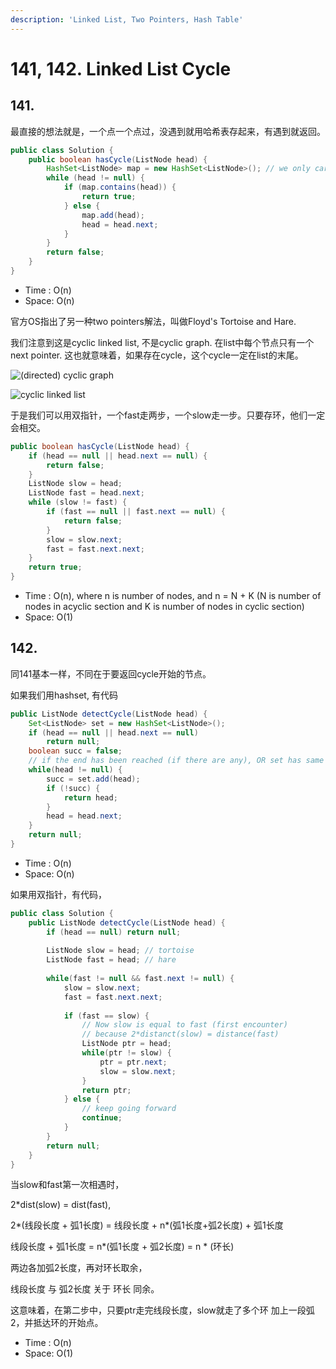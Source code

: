```yaml
---
description: 'Linked List, Two Pointers, Hash Table'
---
```


# 141, 142. Linked List Cycle

## 141.

最直接的想法就是，一个点一个点过，没遇到就用哈希表存起来，有遇到就返回。

```java
public class Solution {
    public boolean hasCycle(ListNode head) {
        HashSet<ListNode> map = new HashSet<ListNode>(); // we only care about ListNode, no key-value biz
        while (head != null) {
            if (map.contains(head)) {
                return true;
            } else {
                map.add(head);
                head = head.next;
            }
        }
        return false;
    }
}
```

* Time : O\(n\)
* Space: O\(n\)

官方OS指出了另一种two pointers解法，叫做Floyd's Tortoise and Hare. 

我们注意到这是cyclic linked list, 不是cyclic graph. 在list中每个节点只有一个next pointer. 这也就意味着，如果存在cycle，这个cycle一定在list的末尾。

![\(directed\) cyclic graph](.gitbook/assets/screenshot-2019-10-31-16.53.56.png)

![cyclic linked list](.gitbook/assets/screenshot-2019-10-31-16.54.00.png)

于是我们可以用双指针，一个fast走两步，一个slow走一步。只要存环，他们一定会相交。

```java
public boolean hasCycle(ListNode head) {
    if (head == null || head.next == null) {
        return false;
    }
    ListNode slow = head;
    ListNode fast = head.next;
    while (slow != fast) {
        if (fast == null || fast.next == null) {
            return false;
        }
        slow = slow.next;
        fast = fast.next.next;
    }
    return true;
}
```

* Time : O\(n\), where n is number of nodes, and n = N + K \(N is number of nodes in acyclic section and K is number of nodes in cyclic section\) 
* Space: O\(1\)

## 142. 

同141基本一样，不同在于要返回cycle开始的节点。

如果我们用hashset, 有代码

```java
public ListNode detectCycle(ListNode head) {
    Set<ListNode> set = new HashSet<ListNode>();
    if (head == null || head.next == null)
        return null;
    boolean succ = false;
    // if the end has been reached (if there are any), OR set has same element, terminate
    while(head != null) {
        succ = set.add(head);
        if (!succ) {
            return head;
        }
        head = head.next;
    }
    return null;
}
```

* Time : O\(n\)
* Space: O\(n\)

如果用双指针，有代码，

```java
public class Solution {
    public ListNode detectCycle(ListNode head) {
        if (head == null) return null;
        
        ListNode slow = head; // tortoise
        ListNode fast = head; // hare
        
        while(fast != null && fast.next != null) {
            slow = slow.next;
            fast = fast.next.next;
            
            if (fast == slow) {
                // Now slow is equal to fast (first encounter)
                // because 2*distanct(slow) = distance(fast)
                ListNode ptr = head;
                while(ptr != slow) {
                    ptr = ptr.next;
                    slow = slow.next;
                }
                return ptr;
            } else {
                // keep going forward
                continue;
            }
        }
        return null;
    }
}
```

当slow和fast第一次相遇时，

2\*dist\(slow\) = dist\(fast\), 

2\*\(线段长度 + 弧1长度\) = 线段长度 + n\*\(弧1长度+弧2长度\) + 弧1长度

线段长度 + 弧1长度 = n\*\(弧1长度 + 弧2长度\) = n \* \(环长\)

两边各加弧2长度，再对环长取余，

线段长度 与 弧2长度 关于 环长 同余。

这意味着，在第二步中，只要ptr走完线段长度，slow就走了多个环 加上一段弧2，并抵达环的开始点。

* Time : O\(n\)
* Space: O\(1\)



